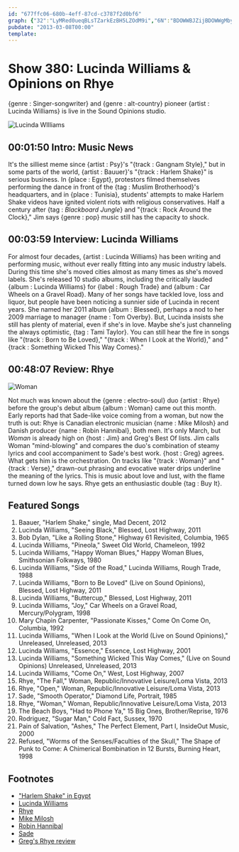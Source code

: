 ```yaml
---
id: "677ffc06-680b-4eff-87cd-c3787f2d0bf6"
graph: {"32":"LyMRed0ueqBLsTZarkEzBH5LZOdM9i","6N":"BDOWWBJZijBDOWWgMby0BDOWWBMxpOBDOWWvSJFrBDOWWBJVrtBDOWWarA34BDOWWoK3kOBEDyhBJZij","287":"3dzc63n5na3dzc6SPdZO3dzc6GWJXI3n5na97qip3n5nab8oJN3n5na417GL97qipX6cfd97qipBHm1G"}
pubdate: "2013-03-08T00:00"
template: 
---
```






# Show 380: Lucinda Williams & Opinions on Rhye

{genre : Singer-songwriter} and {genre : alt-country} pioneer {artist : Lucinda Williams} is live in the Sound Opinions studio.

![Lucinda WIlliams](https://static.soundopinions.org/images/2013/lucindawilliams1.jpg)



## 00:01:50 Intro: Music News

It's the silliest meme since {artist : Psy}'s "{track : Gangnam Style}," but in some parts of the world, {artist : Bauuer}'s "{track : Harlem Shake}" is serious business. In {place : Egypt}, protestors filmed themselves performing the dance in front of the {tag : Muslim Brotherhood}'s headquarters, and in {place : Tunisia}, students' attempts to make Harlem Shake videos have ignited violent riots with religious conservatives. Half a century after {tag : *Blackboard Jungle*} and "{track : Rock Around the Clock}," Jim says {genre : pop} music still has the capacity to shock.



## 00:03:59 Interview: Lucinda Williams

For almost four decades, {artist : Lucinda Williams} has been writing and performing music, without ever really fitting into any music industry labels. During this time she's moved cities almost as many times as she's moved labels. She's released 10 studio albums, including the critically lauded {album : Lucinda Williams} for {label : Rough Trade} and {album : Car Wheels on a Gravel Road}. Many of her songs have tackled love, loss and liquor, but people have been noticing a sunnier side of Lucinda in recent years. She named her 2011 album {album : Blessed}, perhaps a nod to her 2009 marriage to manager {name : Tom Overby}. But, Lucinda insists she still has plenty of material, even if she's in love. Maybe she's just channeling the always optimistic, {tag : Tami Taylor}. You can still hear the fire in songs like "{track : Born to Be Loved}," "{track : When I Look at the World}," and "{track : Something Wicked This Way Comes}."



## 00:48:07 Review: Rhye

![Woman](https://static.soundopinions.org/assets/380/2870.jpg)

Not much was known about the {genre : electro-soul} duo {artist : Rhye} before the group's debut album {album : Woman} came out this month. Early reports had that Sade-like voice coming from a woman, but now the truth is out: Rhye is Canadian electronic musician {name : Mike Milosh} and Danish producer {name : Robin Hannibal}, both men. It's only March, but *Woman* is already high on {host : Jim} and Greg's Best Of lists. Jim calls Woman "mind-blowing" and compares the duo's combination of steamy lyrics and cool accompaniment to Sade's best work. {host : Greg} agrees. What gets him is the orchestration. On tracks like "{track : Woman}" and "{track : Verse}," drawn-out phrasing and evocative water drips underline the meaning of the lyrics. This is music about love and lust, with the flame turned down low he says. Rhye gets an enthusiastic double {tag : Buy It}.



## Featured Songs

1. Baauer, "Harlem Shake," single, Mad Decent, 2012
2. Lucinda Williams, "Seeing Black," Blessed, Lost Highway, 2011
3. Bob Dylan, "Like a Rolling Stone," Highway 61 Revisited, Columbia, 1965
4. Lucinda Williams, "Pineola," Sweet Old World, Chameleon, 1992
5. Lucinda Williams, "Happy Woman Blues," Happy Woman Blues, Smithsonian Folkways, 1980
6. Lucinda Williams, "Side of the Road," Lucinda Williams, Rough Trade, 1988
7. Lucinda Williams, "Born to Be Loved" (Live on Sound Opinions), Blessed, Lost Highway, 2011
8. Lucinda Williams, "Buttercup," Blessed, Lost Highway, 2011
9. Lucinda Williams, "Joy," Car Wheels on a Gravel Road, Mercury/Polygram, 1998
10. Mary Chapin Carpenter, "Passionate Kisses," Come On Come On, Columbia, 1992
11. Lucinda Williams, "When I Look at the World (Live on Sound Opinions)," Unreleased, Unreleased, 2013
12. Lucinda Williams, "Essence," Essence, Lost Highway, 2001
13. Lucinda Williams, "Something Wicked This Way Comes," (Live on Sound Opinions) Unreleased, Unreleased, 2013
14. Lucinda Williams, "Come On," West, Lost Highway, 2007
15. Rhye, "The Fall," Woman, Republic/Innovative Leisure/Loma Vista, 2013
16. Rhye, "Open," Woman, Republic/Innovative Leisure/Loma Vista, 2013
17. Sade, "Smooth Operator," Diamond Life, Portrait, 1985
18. Rhye, "Woman," Woman, Republic/Innovative Leisure/Loma Vista, 2013
19. The Beach Boys, "Had to Phone Ya," 15 Big Ones, Brother/Reprise, 1976
20. Rodriguez, "Sugar Man," Cold Fact, Sussex, 1970
21. Pain of Salvation, "Ashes," The Perfect Element, Part I, InsideOut Music, 2000
22. Refused, "Worms of the Senses/Faculties of the Skull," The Shape of Punk to Come: A Chimerical Bombination in 12 Bursts, Burning Heart, 1998



## Footnotes

- ["Harlem Shake" in Egypt](https://www.youtube.com/watch?v=4AXWngXwnqk)
- [Lucinda Williams](http://www.lucindawilliams.com/)
- [Rhye](http://www.rhyemusic.com/)
- [Mike Milosh](http://miloshmakingmusic.blogspot.com/)
- [Robin Hannibal](https://myspace.com/robinhannibal)
- [Sade](http://www.sade.com/us/home/)
- [Greg's Rhye review](http://articles.chicagotribune.com/2013-03-04/entertainment/chi-rhye-album-review-20130303_1_album-review-love-affair-sound)